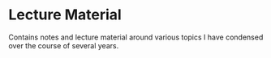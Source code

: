 # Lecture Material

Contains notes and lecture material around various topics I have condensed over the course of several years.
